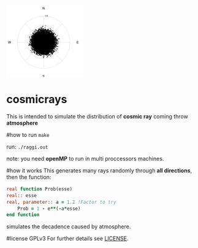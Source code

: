 ![res.png](res.png "Plot")
# cosmicrays
This is intended to simulate the distribution of **cosmic ray** coming throw **atmosphere**

#how to run
`make`

run: `./raggi.out`

note: you need **openMP** to run in multi proccessors machines.

#how it works
This generates many rays randomly through **all directions**, then the function:
``` fortran
real function Prob(esse)
real:: esse
real, parameter:: a = 1.2 !Factor to try
	Prob = 1 - e**(-a*esse)
end function
```
simulates the decadence caused by atmosphere.



#license
GPLv3
For further details see [LICENSE](LICENSE).
